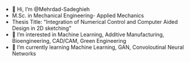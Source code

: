 - 👋 Hi, I’m @Mehrdad-Sadeghieh
-    M.Sc. in Mechanical Engineering- Applied Mechanics
-    Thesis Title: "Integration of Numerical Control and Computer Aided Design in 2D sketching"
- 👀 I’m interested in Machine Learning, Additive Manufacturing, Bioengineering, CAD/CAM, Green Engineering
- 🌱 I’m currently learning Machine Learning, GAN, Convoloutinal Neural Networks 
